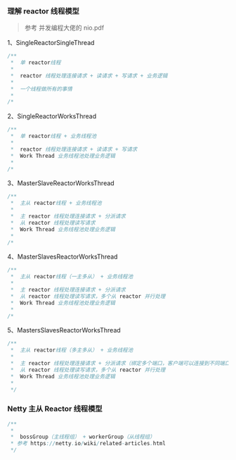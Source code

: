 ### 理解 reactor 线程模型
> 参考 并发编程大佬的 nio.pdf

1、SingleReactorSingleThread
```java
/**
 *  单 reactor线程
 *  
 *  reactor 线程处理连接请求 + 读请求 + 写请求 + 业务逻辑
 *
 *  一个线程做所有的事情
 *
/*
```

2、SingleReactorWorksThread
```java
/**
 *  单 reactor线程 + 业务线程池
 *  
 *  reactor 线程处理连接请求 + 读请求 + 写请求 
 *  Work Thread 业务线程池处理业务逻辑
 *
/*
```

3、MasterSlaveReactorWorksThread
```java
/**
 *  主从 reactor线程 + 业务线程池 
 *  
 *  主 reactor 线程处理连接请求 + 分派请求
 *  从 reactor 线程处理读写请求
 *  Work Thread 业务线程池处理业务逻辑
 *
/*
```

4、MasterSlavesReactorWorksThread
```java
/**
 *  主从 reactor线程（一主多从） + 业务线程池 
 *  
 *  主 reactor 线程处理连接请求 + 分派请求
 *  从 reactor 线程处理读写请求，多个从 reactor 并行处理
 *  Work Thread 业务线程池处理业务逻辑
 *
/*
```

5、MastersSlavesReactorWorksThread
```java
/**
 *  主从 reactor线程（多主多从） + 业务线程池 
 *  
 *  主 reactor 线程处理连接请求 + 分派请求（绑定多个端口，客户端可以连接到不同端口）
 *  从 reactor 线程处理读写请求，多个从 reactor 并行处理
 *  Work Thread 业务线程池处理业务逻辑
 *
 */
```

### Netty 主从 Reactor 线程模型
```java
/**
 *
 *  bossGroup（主线程组） + workerGroup（从线程组）
 * 参考 https://netty.io/wiki/related-articles.html
 */
```
